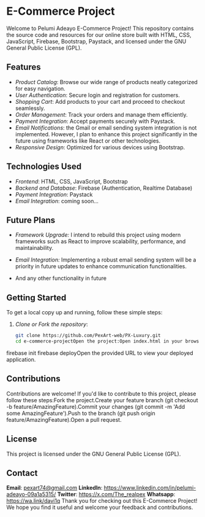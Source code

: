 # E-Commerce Project

Welcome to Pelumi Adeayo  E-Commerce Project! This repository contains the source code and resources for our online store built with HTML, CSS, JavaScript, Firebase, Bootstrap, Paystack, and licensed under the GNU General Public License (GPL).

## Features

- *Product Catalog*: Browse our wide range of products neatly categorized for easy navigation.
- *User Authentication*: Secure login and registration for customers.
- *Shopping Cart*: Add products to your cart and proceed to checkout seamlessly.
- *Order Management*: Track your orders and manage them efficiently.
- *Payment Integration*: Accept payments securely with Paystack.
- *Email Notifications*: the Gmail or email sending system integration is not implemented. However, I plan to enhance this project significantly in the future using frameworks like React or other technologies.
- *Responsive Design*: Optimized for various devices using Bootstrap.


## Technologies Used

- *Frontend*: HTML, CSS, JavaScript, Bootstrap
- *Backend and Database*: Firebase (Authentication, Realtime Database)
- *Payment Integration*: Paystack
- *Email Integration*: coming soon...

## Future Plans

- *Framework Upgrade:* I intend to rebuild this project using modern frameworks such as React to improve scalability, performance, and maintainability.
  
- *Email Integration:* Implementing a robust email sending system will be a priority in future updates to enhance communication functionalities.
- And any other functionality in future



## Getting Started

To get a local copy up and running, follow these simple steps:

1. *Clone or Fork the repository*:

   ```bash
   git clone https://github.com/PexArt-web/PX-Luxury.git
   cd e-commerce-projectOpen the project:Open index.html in your browser to view the application.Firebase Setup:Create a Firebase project at Firebase Console.Enable Authentication and Realtime Database in Firebase.Copy Firebase configuration keys into your JavaScript files (firebaseConfig).SendGrid Setup:Sign up for a SendGrid account at SendGrid.Generate an API key and configure it in your backend scripts for sending emails.Paystack Integration:Sign up for a Paystack account at Paystack.Generate API keys and configure them in your frontend and backend scripts for payment processing.Run the application:Since this is a static website using Firebase for backend services, simply open index.html in your browser.Deploy to Firebase Hosting (Optional):firebase login
firebase init
firebase deployOpen the provided URL to view your deployed application.

## Contributions

Contributions are welcome! If you'd like to contribute to this project, please follow these steps:Fork the project.Create your feature branch (git checkout -b feature/AmazingFeature).Commit your changes (git commit -m 'Add some AmazingFeature').Push to the branch (git push origin feature/AmazingFeature).Open a pull request. 

## License

This project is licensed under the GNU General Public License (GPL).

## Contact

**Email**: pexart74@gmail.com 
**LinkedIn**: https://www.linkedin.com/in/pelumi-adeayo-09a1a5315/
**Twitter**: https://x.com/The_realpex
**Whatsapp**: https://wa.link/davi1q
Thank you for checking out this E-Commerce Project! We hope you find it useful and welcome your feedback and contributions.
